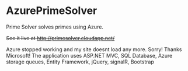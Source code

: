 # AzurePrimeSolver

Prime Solver solves primes using Azure.

<s>See it live at http://primesolver.cloudapp.net/</s>

Azure stopped working and my site doesnt load any more. Sorry!  Thanks Microsoft!
The application uses ASP.NET MVC, SQL Database, Azure storage queues, Entity Framework, jQuery, signalR, Bootstrap

